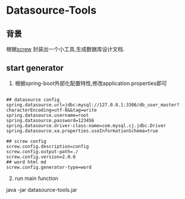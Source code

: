 # Datasource-Tools

## 背景

根据[screw](https://github.com/pingfangushi/screw) 封装出一个小工具,生成数据库设计文档.


## start generator


1. 根据spring-boot外部化配置特性,修改application.properties即可

```properties

## datasource config
spring.datasource.url=jdbc:mysql://127.0.0.1:3306/db_user_master?characterEncoding=utf-8&&tag=write
spring.datasource.username=root
spring.datasource.password=123456
spring.datasource.driver-class-name=com.mysql.cj.jdbc.Driver
spring.datasource.xa.properties.useInformationSchema=true

## screw config
screw.config.description=config
screw.config.output-path=./
screw.config.version=2.0.0
## word html md
screw.config.generator-type=word
```

2. run main function

java -jar datasource-tools.jar